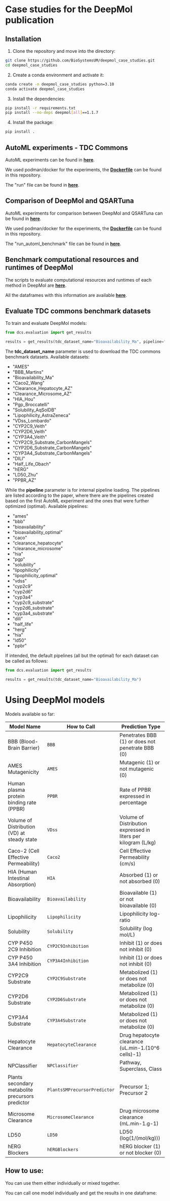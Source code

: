 # Case studies for the DeepMol publication

## Installation

1. Clone the repository and move into the directory:

```bash
git clone https://github.com/BioSystemsUM/deepmol_case_studies.git
cd deepmol_case_studies
```

2. Create a conda environment and activate it:

```bash
conda create -n deepmol_case_studies python=3.10
conda activate deepmol_case_studies
```

3. Install the dependencies:

```bash
pip install -r requirements.txt
pip install --no-deps deepmol[all]==1.1.7
```

4. Install the package:

```bash
pip install .
```

## AutoML experiments - TDC Commons

AutoML experiments can be found in **[here](scripts/tdc/)**.

We used podman/docker for the experiments, the **[Dockerfile](Dockerfile)** can be found in this repository.

The "run" file can be found in **[here](run.sh)**.

## Comparison of DeepMol and QSARTuna

AutoML experiments for comparison between DeepMol and QSARTuna can be found in **[here](scripts/benchmark_automl/data_for_benchmark)**.

We used podman/docker for the experiments, the **[Dockerfile](Dockerfile)** can be found in this repository.

The "run_automl_benchmark" file can be found in **[here](run_automl_benchmark.sh)**.

## Benchmark computational resources and runtimes of DeepMol

The scripts to evaluate computational resources and runtimes of each method in DeepMol are **[here](scripts/benchmark_automl/benchmark_resources.py)**.

All the dataframes with this information are available **[here](scripts/benchmark_automl/runtimes/)**.

## Evaluate TDC commons benchmark datasets

To train and evaluate DeepMol models:

```python
from dcs.evaluation import get_results

results = get_results(tdc_dataset_name="Bioavailability_Ma", pipeline="bioavailability_optimal")
```

The **tdc_dataset_name** parameter is used to download the TDC commons benchmark datasets. Available datasets:
- "AMES"
- "BBB_Martins"
- "Bioavailability_Ma"
- "Caco2_Wang"
- "Clearance_Hepatocyte_AZ"
- "Clearance_Microsome_AZ"
- "HIA_Hou"
- "Pgp_Broccatelli"
- "Solubility_AqSolDB"
- "Lipophilicity_AstraZeneca"
- "VDss_Lombardo"
- "CYP2C9_Veith"
- "CYP2D6_Veith"
- "CYP3A4_Veith"
- "CYP2C9_Substrate_CarbonMangels"
- "CYP2D6_Substrate_CarbonMangels"
- "CYP3A4_Substrate_CarbonMangels"
- "DILI"
- "Half_Life_Obach"
- "hERG"
- "LD50_Zhu"
- "PPBR_AZ"

While the **pipeline** parameter is for internal pipeline loading. The pipelines are listed according to the paper, where there are the pipelines created based on the first AutoML experiment and the ones that were further optimized (optimal). Available pipelines:

- "ames"
- "bbb"
- "bioavailability" 
- "bioavailability_optimal"
- "caco"
- "clearance_hepatocyte"
- "clearance_microsome"
- "hia"
- "pgp"
- "solubility"
- "lipophilicity"
- "lipophilicity_optimal"
- "vdss"
- "cyp2c9"
- "cyp2d6"
- "cyp3a4" 
- "cyp2c9_substrate"
- "cyp2d6_substrate"
- "cyp3a4_substrate"
- "dili"
- "half_life"
- "herg"
- "hia"
- "ld50"
- "ppbr"

If intended, the default pipelines (all but the optimal) for each dataset can be called as follows:

```python
from dcs.evaluation import get_results

results = get_results(tdc_dataset_name="Bioavailability_Ma")
```

# Using DeepMol models

Models available so far: 

| Model Name                                   | How to Call                     | Prediction Type                                                |
|---------------------------------------------|---------------------------------|----------------------------------------------------------------|
| BBB (Blood-Brain Barrier)                   | `BBB`                  | Penetrates BBB (1) or does not penetrate BBB (0)              |
| AMES Mutagenicity                           | `AMES`                         | Mutagenic (1) or not mutagenic (0)                            |
| Human plasma protein binding rate (PPBR)    | `PPBR`                      | Rate of PPBR expressed in percentage                          |
| Volume of Distribution (VD) at steady state | `VDss`                | Volume of Distribution expressed in liters per kilogram (L/kg)|
| Caco-2 (Cell Effective Permeability)        | `Caco2`                   | Cell Effective Permeability (cm/s)                            |
| HIA (Human Intestinal Absorption)           | `HIA`                      | Absorbed (1) or not absorbed (0)                              |
| Bioavailability                             | `Bioavailability`           | Bioavailable (1) or not bioavailable (0)                      |
| Lipophilicity                               | `Lipophilicity`    | Lipophilicity log-ratio                                       |
| Solubility                                  | `Solubility`           | Solubility (log mol/L)                                        |
| CYP P450 2C9 Inhibition                     | `CYP2C9Inhibition`                 | Inhibit (1) or does not inhibit (0)                           |
| CYP P450 3A4 Inhibition                     | `CYP3A4Inhibition`                 | Inhibit (1) or does not inhibit (0)                           |
| CYP2C9 Substrate                            | `CYP2C9Substrate`| Metabolized (1) or does not metabolize (0)                    |
| CYP2D6 Substrate                            | `CYP2D6Substrate`| Metabolized (1) or does not metabolize (0)                    |
| CYP3A4 Substrate                            | `CYP3A4Substrate`| Metabolized (1) or does not metabolize (0)                    |
| Hepatocyte Clearance                        | `HepatocyteClearance`      | Drug hepatocyte clearance (uL.min-1.(10^6 cells)-1)           |
| NPClassifier                        | `NPClassifier`      | Pathway, Superclass, Class           |
| Plants secondary metabolite precursors predictor                        | `PlantsSMPrecursorPredictor`      | Precursor 1; Precursor 2           |
| Microsome Clearance                 | `MicrosomeClearance`       | Drug microsome clearance (mL.min-1.g-1)          |
| LD50                                | `LD50`        | LD50 (log(1/(mol/kg)))                      |
| hERG Blockers                       | `hERGBlockers`           | hERG blocker (1) or not blocker (0)               |

## How to use:

You can use them either individually or mixed together. 

You can call one model individually and get the results in one dataframe:




